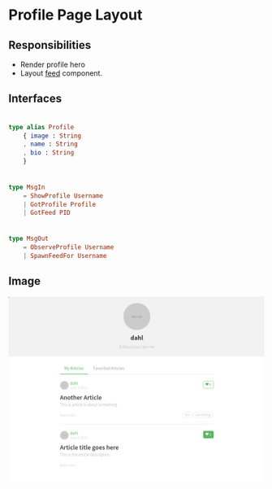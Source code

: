 # Profile Page Layout

## Responsibilities

- Render profile hero
- Layout [feed] component.

## Interfaces

```elm

type alias Profile
    { image : String
    , name : String
    , bio : String
    }


type MsgIn
    = ShowProfile Username
    | GotProfile Profile
    | GotFeed PID


type MsgOut
    = ObserveProfile Username
    | SpawnFeedFor Username


```

## Image

![Profile page screenshot](img/Profile1.png)


[feed]: ArticleList.md
